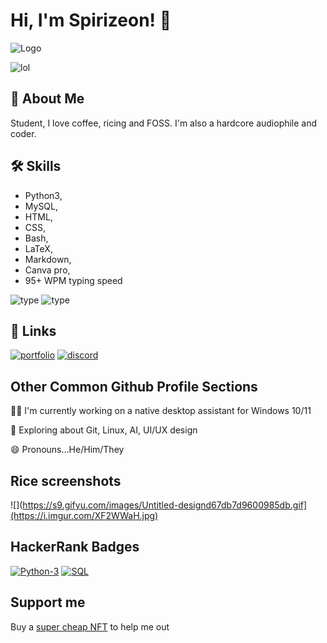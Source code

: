 
# Hi, I'm Spirizeon! 👋



![Logo](https://media.discordapp.net/attachments/1052253206668902490/1067467444731531324/Untitled_design_1.gif)

![lol](https://s9.gifyu.com/images/Untitled-designd67db7d9600985db.gif)
## 🚀 About Me
Student, I love coffee, ricing and FOSS. I'm also a hardcore audiophile and coder.


## 🛠 Skills
+ Python3, 
+ MySQL, 
+ HTML, 
+ CSS, 
+ Bash, 
+ LaTeX, 
+ Markdown, 
+ Canva pro,
+ 95+ WPM typing speed

![type](https://i.imgur.com/fHITsWW.png)
![type](https://i.imgur.com/UYl34ma.png)

## 🔗 Links
[![portfolio](https://img.shields.io/badge/my_portfolio-000?style=for-the-badge&logo=ko-fi&logoColor=white)]()
[![discord](https://img.shields.io/badge/discord-0A66C2?style=for-the-badge&logo=discord&logoColor=white)](https://discord.gg/6CnRu5mMJH)


## Other Common Github Profile Sections
👩‍💻 I'm currently working on a native desktop assistant for Windows 10/11

🧠 Exploring about Git, Linux, AI, UI/UX design

😄 Pronouns...He/Him/They



## Rice screenshots
![](https://s9.gifyu.com/images/Untitled-designd67db7d9600985db.gif](https://i.imgur.com/XF2WWaH.jpg)
## HackerRank Badges
[![Python-3](https://img.shields.io/badge/Python3-Three-green.svg)](https://choosealicense.com/licenses/mit/)
[![SQL](https://img.shields.io/badge/SQL-One-yellow.svg)](https://opensource.org/licenses/)


## Support me
Buy a <a href="https://opensea.io/zetacode">super cheap NFT</a> to help me out
